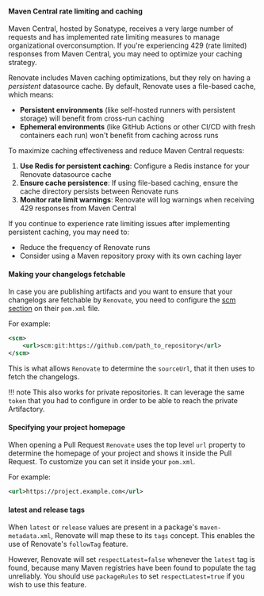 #### Maven Central rate limiting and caching

Maven Central, hosted by Sonatype, receives a very large number of requests and has implemented rate limiting measures to manage organizational overconsumption.
If you're experiencing 429 (rate limited) responses from Maven Central, you may need to optimize your caching strategy.

Renovate includes Maven caching optimizations, but they rely on having a _persistent_ datasource cache.
By default, Renovate uses a file-based cache, which means:

- **Persistent environments** (like self-hosted runners with persistent storage) will benefit from cross-run caching
- **Ephemeral environments** (like GitHub Actions or other CI/CD with fresh containers each run) won't benefit from caching across runs

To maximize caching effectiveness and reduce Maven Central requests:

1. **Use Redis for persistent caching**: Configure a Redis instance for your Renovate datasource cache
2. **Ensure cache persistence**: If using file-based caching, ensure the cache directory persists between Renovate runs
3. **Monitor rate limit warnings**: Renovate will log warnings when receiving 429 responses from Maven Central

If you continue to experience rate limiting issues after implementing persistent caching, you may need to:

- Reduce the frequency of Renovate runs
- Consider using a Maven repository proxy with its own caching layer

#### Making your changelogs fetchable

In case you are publishing artifacts and you want to ensure that your changelogs are fetchable by `Renovate`, you need to configure the [scm section](https://maven.apache.org/scm/git.html) on their `pom.xml` file.

For example:

```xml
<scm>
    <url>scm:git:https://github.com/path_to_repository</url>
</scm>
```

This is what allows `Renovate` to determine the `sourceUrl`, that it then uses to fetch the changelogs.

<!-- prettier-ignore -->
!!! note
    This also works for private repositories.
    It can leverage the same `token` that you had to configure in order to be able to reach the private Artifactory.

#### Specifying your project homepage

When opening a Pull Request `Renovate` uses the top level `url` property to determine the homepage of your project and shows it inside the Pull Request.
To customize you can set it inside your `pom.xml`.

For example:

```xml
<url>https://project.example.com</url>
```

#### latest and release tags

When `latest` or `release` values are present in a package's `maven-metadata.xml`, Renovate will map these to its `tags` concept.
This enables the use of Renovate's `followTag` feature.

However, Renovate will set `respectLatest=false` whenever the `latest` tag is found, because many Maven registries have been found to populate the tag unreliably.
You should use `packageRules` to set `respectLatest=true` if you wish to use this feature.
